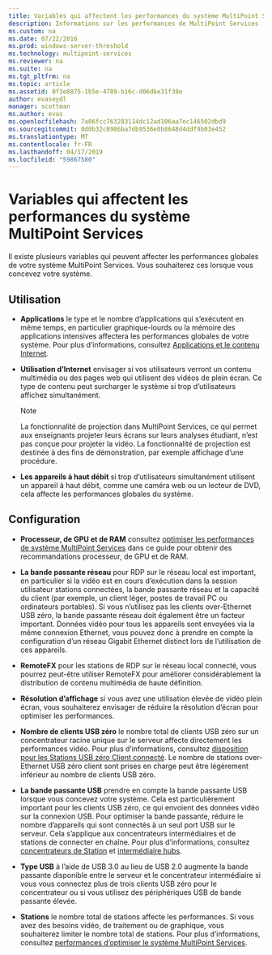 ```yaml
---
title: Variables qui affectent les performances du système MultiPoint Services
description: Informations sur les performances de MultiPoint Services
ms.custom: na
ms.date: 07/22/2016
ms.prod: windows-server-threshold
ms.technology: multipoint-services
ms.reviewer: na
ms.suite: na
ms.tgt_pltfrm: na
ms.topic: article
ms.assetid: 0f3e8875-1b5e-4789-b16c-d06d6e31f38e
author: evaseydl
manager: scottman
ms.author: evas
ms.openlocfilehash: 7a06fcc763283114dc12ad106aa7ec146502dbd9
ms.sourcegitcommit: 0d0b32c8986ba7db9536e0b8648d4ddf9b03e452
ms.translationtype: MT
ms.contentlocale: fr-FR
ms.lasthandoff: 04/17/2019
ms.locfileid: "59867580"
---
```

# <a name="variables-affecting-multipoint-services-system-performance"></a>Variables qui affectent les performances du système MultiPoint Services
Il existe plusieurs variables qui peuvent affecter les performances globales de votre système MultiPoint Services. Vous souhaiterez ces lorsque vous concevez votre système.  
  
## <a name="usage"></a>Utilisation  
  
-   **Applications** le type et le nombre d’applications qui s’exécutent en même temps, en particulier graphique\-lourds ou la mémoire des applications intensives affectera les performances globales de votre système. Pour plus d’informations, consultez [Applications et le contenu Internet](hardware-and-performance-recommendations.md#applications-and-internet-content).  
  
-   **Utilisation d’Internet** envisager si vos utilisateurs verront un contenu multimédia ou des pages web qui utilisent des vidéos de plein écran. Ce type de contenu peut surcharger le système si trop d’utilisateurs affichez simultanément.  
  
    > [!NOTE]  
    > La fonctionnalité de projection dans MultiPoint Services, ce qui permet aux enseignants projeter leurs écrans sur leurs analyses étudiant, n’est pas conçue pour projeter la vidéo. La fonctionnalité de projection est destinée à des fins de démonstration, par exemple affichage d’une procédure.  
  
-   **Les appareils à haut débit** si trop d’utilisateurs simultanément utilisent un appareil à haut débit, comme une caméra web ou un lecteur de DVD, cela affecte les performances globales du système.  
  
## <a name="configuration"></a>Configuration  
  
-   **Processeur, de GPU et de RAM** consultez [optimiser les performances de système MultiPoint Services](hardware-and-performance-recommendations.md#optimize-multipoint-services-system-performance) dans ce guide pour obtenir des recommandations processeur, de GPU et de RAM.  
-   **La bande passante réseau** pour RDP sur le réseau local est important, en particulier si la vidéo est en cours d’exécution dans la session utilisateur stations connectées, la bande passante réseau et la capacité du client (par exemple, un client léger, postes de travail PC ou ordinateurs portables). Si vous n’utilisez pas les clients over-Ethernet USB zéro, la bande passante réseau doit également être un facteur important. Données vidéo pour tous les appareils sont envoyées via la même connexion Ethernet, vous pouvez donc à prendre en compte la configuration d’un réseau Gigabit Ethernet distinct lors de l’utilisation de ces appareils.  
-   **RemoteFX** pour les stations de RDP sur le réseau local connecté, vous pourrez peut-être utiliser RemoteFX pour améliorer considérablement la distribution de contenu multimédia de haute définition.  
-   **Résolution d’affichage** si vous avez une utilisation élevée de vidéo plein écran, vous souhaiterez envisager de réduire la résolution d’écran pour optimiser les performances.  
-   **Nombre de clients USB zéro** le nombre total de clients USB zéro sur un concentrateur racine unique sur le serveur affecte directement les performances vidéo. Pour plus d’informations, consultez [disposition pour les Stations USB zéro Client connecté](MultiPoint-services-Site-Planning.md#layout-for-usb-zero-client-connected-stations). Le nombre de stations over-Ethernet USB zéro client sont prises en charge peut être légèrement inférieur au nombre de clients USB zéro.  
-   **La bande passante USB** prendre en compte la bande passante USB lorsque vous concevez votre système.  Cela est particulièrement important pour les clients USB zéro, ce qui envoient des données vidéo sur la connexion USB. Pour optimiser la bande passante, réduire le nombre d’appareils qui sont connectés à un seul port USB sur le serveur. Cela s’applique aux concentrateurs intermédiaires et de stations de connecter en chaîne. Pour plus d’informations, consultez [concentrateurs de Station](MultiPoint-services-Site-Planning.md#station-hubs) et [intermédiaire hubs](MultiPoint-services-Site-Planning.md#intermediate-hubs).  
  
-   **Type USB** à l’aide de USB 3.0 au lieu de USB 2.0 augmente la bande passante disponible entre le serveur et le concentrateur intermédiaire si vous vous connectez plus de trois clients USB zéro pour le concentrateur ou si vous utilisez des périphériques USB de bande passante élevée.  
  
-   **Stations** le nombre total de stations affecte les performances. Si vous avez des besoins vidéo, de traitement ou de graphique, vous souhaiterez limiter le nombre total de stations. Pour plus d’informations, consultez [performances d’optimiser le système MultiPoint Services](hardware-and-performance-recommendations.md#optimize-multipoint-services-system-performance).